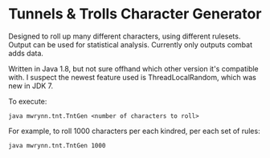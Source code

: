 # Tunnels & Trolls Character Generator
Designed to roll up many different characters, using different rulesets. Output can be used for statistical analysis. Currently only outputs combat adds data.

Written in Java 1.8, but not sure offhand which other version it's compatible with. I suspect the newest feature used is ThreadLocalRandom, which was new in JDK 7.

To execute:

`java mwrynn.tnt.TntGen <number of characters to roll>`

For example, to roll 1000 characters per each kindred, per each set of rules:

`java mwrynn.tnt.TntGen 1000`
